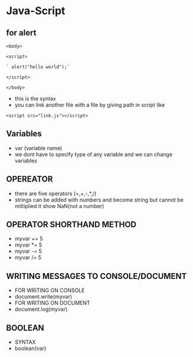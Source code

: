 # Java-Script
## for alert 
 `<body>` 

  `<script>`

    ` alert("hello world");`

   `</script>` 

`</body>`
- this is the syntax
- you can link another file with a file by giving path in script like

`<script src="link.js"></script>`
## Variables
- var (variable name)
- we dont have to specify type of any variable and we can change variables
## OPEREATOR
- there are five operators (=,+,-,*,/)
- strings can be added with numbers and become string but cannot be miltiplied it show NaN(not a number)
## OPERATOR SHORTHAND METHOD
- myvar += 5
- myvar *= 5
- myvar -= 5
- myvar /= 5
## WRITING MESSAGES TO CONSOLE/DOCUMENT
- FOR WRITING ON CONSOLE
- document.write(myvar)
- FOR WRITING ON DOCUMENT
- document.log(myvar)
## BOOLEAN
- SYNTAX
- boolean(var)